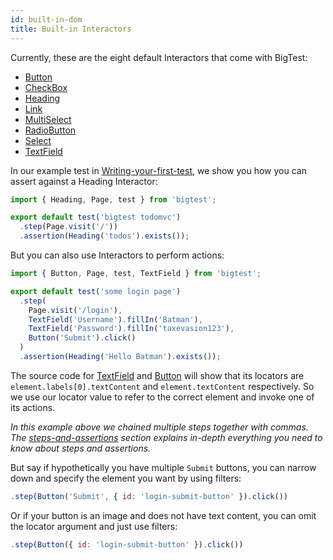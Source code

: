 ```yaml
---
id: built-in-dom
title: Built-in Interactors
---
```


Currently, these are the eight default Interactors that come with BigTest:
- [Button](/)
- [CheckBox](/)
- [Heading](/)
- [Link](/)
- [MultiSelect](/)
- [RadioButton](/)
- [Select](/)
- [TextField](/)

In our example test in [Writing-your-first-test](https://frontside.com/), we show you how you can assert against a Heading Interactor:
```js
import { Heading, Page, test } from 'bigtest';

export default test('bigtest todomvc')
  .step(Page.visit('/'))
  .assertion(Heading('todos').exists());
```

But you can also use Interactors to perform actions:
```js
import { Button, Page, test, TextField } from 'bigtest';

export default test('some login page')
  .step(
    Page.visit('/login'),
    TextField('Username').fillIn('Batman'),
    TextField('Password').fillIn('taxevasion123'),
    Button('Submit').click()
  )
  .assertion(Heading('Hello Batman').exists());
```

The source code for [TextField](https://frontside.com/) and [Button](https://frontside.com/) will show that its locators are `element.labels[0].textContent` and `element.textContent` respectively. So we use our locator value to refer to the correct element and invoke one of its actions.

_In this example above we chained multiple steps together with commas. The [steps-and-assertions](https://frontside.com/) section explains in-depth everything you need to know about steps and assertions._

But say if hypothetically you have multiple `Submit` buttons, you can narrow down and specify the element you want by using filters:
```js
.step(Button('Submit', { id: 'login-submit-button' }).click())
```

Or if your button is an image and does not have text content, you can omit the locator argument and just use filters:
```js
.step(Button({ id: 'login-submit-button' }).click())
```
